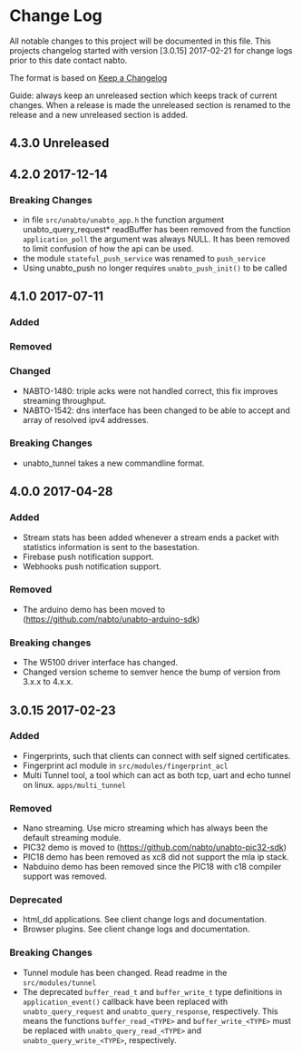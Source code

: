 # Change Log

All notable changes to this project will be documented in this
file. This projects changelog started with version [3.0.15] 2017-02-21
for change logs prior to this date contact nabto.

The format is based on [Keep a Changelog](http://keepachangelog.com/)

Guide: always keep an unreleased section which keeps track of current
changes. When a release is made the unreleased section is renamed to
the release and a new unreleased section is added.

## 4.3.0 Unreleased

## 4.2.0 2017-12-14

### Breaking Changes
- in file `src/unabto/unabto_app.h` the function argument
  unabto_query_request* readBuffer has been removed from the function
  `application_poll` the argument was always NULL. It has been removed
  to limit confusion of how the api can be used.
- the module `stateful_push_service` was renamed to `push_service`
- Using unabto_push no longer requires `unabto_push_init()` to be called

## 4.1.0 2017-07-11

### Added
### Removed

### Changed
- NABTO-1480: triple acks were not handled correct, this fix improves streaming throughput.
- NABTO-1542: dns interface has been changed to be able to accept and array of resolved ipv4 addresses.

### Breaking Changes
- unabto_tunnel takes a new commandline format.


## 4.0.0 2017-04-28

### Added
- Stream stats has been added whenever a stream ends a packet with
  statistics information is sent to the basestation.
- Firebase push notification support.
- Webhooks push notification support.

### Removed
- The arduino demo has been moved to (https://github.com/nabto/unabto-arduino-sdk)

### Breaking changes
- The W5100 driver interface has changed.
- Changed version scheme to semver hence the bump of version from 3.x.x to 4.x.x.

## 3.0.15 2017-02-23

### Added
- Fingerprints, such that clients can connect with self signed certificates.
- Fingerprint acl module in `src/modules/fingerprint_acl`
- Multi Tunnel tool, a tool which can act as both tcp, uart and echo tunnel on linux. `apps/multi_tunnel`

### Removed
- Nano streaming. Use micro streaming which has always been the default streaming module.
- PIC32 demo is moved to (https://github.com/nabto/unabto-pic32-sdk)
- PIC18 demo has been removed as xc8 did not support the mla ip stack.
- Nabduino demo has been removed since the PIC18 with c18 compiler support was removed.

### Deprecated
- html_dd applications. See client change logs and documentation.
- Browser plugins. See client change logs and documentation.

### Breaking Changes
- Tunnel module has been changed. Read readme in the `src/modules/tunnel`
- The deprecated `buffer_read_t` and `buffer_write_t` type definitions in `application_event()` callback have been replaced with `unabto_query_request` and `unabto_query_response`, respectively. This means the functions `buffer_read_<TYPE>` and `buffer_write_<TYPE>` must be replaced with `unabto_query_read_<TYPE>` and `unabto_query_write_<TYPE>`, respectively.

